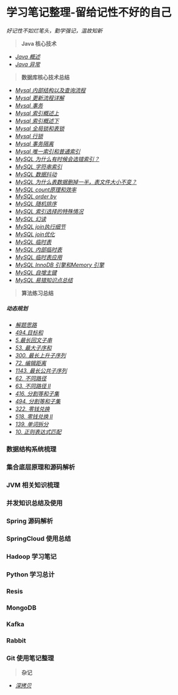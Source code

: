 # 学习笔记整理-留给记性不好的自己
*好记性不如烂笔头，勤学强记，温故知新*


> **Java 核心技术**

- [*Java 概述*](https://github.com/giantfoot/giantfoot.github.io/blob/master/blog/java_core/core1.md)
- [*Java 异常*](https://github.com/giantfoot/giantfoot.github.io/blob/master/blog/java_core/core2.md)


> **数据库核心技术总结**

- [*Mysql 内部结构以及查询流程*](https://github.com/giantfoot/giantfoot.github.io/blob/master/blog/Mysql/mysql1.md)
- [*Mysql 更新流程详解*](https://github.com/giantfoot/giantfoot.github.io/blob/master/blog/Mysql/mysql2.md)
- [*Mysql 事务*](https://github.com/giantfoot/giantfoot.github.io/blob/master/blog/Mysql/mysql3.md)
- [*Mysql 索引概述上*](https://github.com/giantfoot/giantfoot.github.io/blob/master/blog/Mysql/mysql4.md)
- [*Mysql 索引概述下*](https://github.com/giantfoot/giantfoot.github.io/blob/master/blog/Mysql/mysql5.md)
- [*Mysql 全局锁和表锁*](https://github.com/giantfoot/giantfoot.github.io/blob/master/blog/Mysql/mysql6.md)
- [*Mysql 行锁*](https://github.com/giantfoot/giantfoot.github.io/blob/master/blog/Mysql/mysql7.md)
- [*Mysql 事务隔离*](https://github.com/giantfoot/giantfoot.github.io/blob/master/blog/Mysql/mysql8.md)
- [*Mysql 唯一索引和普通索引*](https://github.com/giantfoot/giantfoot.github.io/blob/master/blog/Mysql/mysql9.md)
- [*MySQL 为什么有时候会选错索引？*](https://github.com/giantfoot/giantfoot.github.io/blob/master/blog/Mysql/mysql10.md)
- [*MySQL 字符串索引*](https://github.com/giantfoot/giantfoot.github.io/blob/master/blog/Mysql/mysql11.md)
- [*MySQL 数据抖动*](https://github.com/giantfoot/giantfoot.github.io/blob/master/blog/Mysql/mysql12.md)
- [*MySQL 为什么表数据删掉一半，表文件大小不变？*](https://github.com/giantfoot/giantfoot.github.io/blob/master/blog/Mysql/mysql13.md)
- [*MySQL count原理和效率*](https://github.com/giantfoot/giantfoot.github.io/blob/master/blog/Mysql/mysql14.md)
- [*MySQL order by*](https://github.com/giantfoot/giantfoot.github.io/blob/master/blog/Mysql/mysql15.md)
- [*MySQL 随机排序*](https://github.com/giantfoot/giantfoot.github.io/blob/master/blog/Mysql/mysql16.md)
- [*MySQL 索引选择的特殊情况*](https://github.com/giantfoot/giantfoot.github.io/blob/master/blog/Mysql/mysql17.md)
- [*MySQL 幻读*](https://github.com/giantfoot/giantfoot.github.io/blob/master/blog/Mysql/mysql18.md)
- [*MySQL join执行细节*](https://github.com/giantfoot/giantfoot.github.io/blob/master/blog/Mysql/mysql19.md)
- [*MySQL join优化*](https://github.com/giantfoot/giantfoot.github.io/blob/master/blog/Mysql/mysql20.md)
- [*MySQL 临时表*](https://github.com/giantfoot/giantfoot.github.io/blob/master/blog/Mysql/mysql21.md)
- [*MySQL 内部临时表*](https://github.com/giantfoot/giantfoot.github.io/blob/master/blog/Mysql/mysql21.md)
- [*MySQL 临时表应用*](https://github.com/giantfoot/giantfoot.github.io/blob/master/blog/Mysql/mysql22.md)
- [*MySQL InnoDB 引擎和Memory 引擎*](https://github.com/giantfoot/giantfoot.github.io/blob/master/blog/Mysql/mysql23.md)
- [*MySQL 自增主键*](https://github.com/giantfoot/giantfoot.github.io/blob/master/blog/Mysql/mysql24.md)
- [*MySQL 易错知识点总结*](https://github.com/giantfoot/giantfoot.github.io/blob/master/blog/Mysql/mysql25.md)


> **算法练习总结**

##### 动态规划

- [*解题思路*](https://github.com/giantfoot/giantfoot.github.io/blob/master/blog/algorithm/dp.md)
- [*494.目标和*](https://github.com/giantfoot/giantfoot.github.io/blob/master/blog/algorithm/dp2.md)
- [*5.最长回文子串*](https://github.com/giantfoot/giantfoot.github.io/blob/master/blog/algorithm/dp3.md)
- [*53. 最大子序和*](https://github.com/giantfoot/giantfoot.github.io/blob/master/blog/algorithm/dp4.md)
- [*300. 最长上升子序列*](https://github.com/giantfoot/giantfoot.github.io/blob/master/blog/algorithm/dp5.md)
- [*72. 编辑距离*](https://github.com/giantfoot/giantfoot.github.io/blob/master/blog/algorithm/dp6.md)
- [*1143. 最长公共子序列*](https://github.com/giantfoot/giantfoot.github.io/blob/master/blog/algorithm/dp7.md)
- [*62. 不同路径*](https://github.com/giantfoot/giantfoot.github.io/blob/master/blog/algorithm/dp8.md)
- [*63. 不同路径 II*](https://github.com/giantfoot/giantfoot.github.io/blob/master/blog/algorithm/dp9.md)
- [*416. 分割等和子集*](https://github.com/giantfoot/giantfoot.github.io/blob/master/blog/algorithm/dp10.md)
- [*494. 分割等和子集*](https://github.com/giantfoot/giantfoot.github.io/blob/master/blog/algorithm/dp11.md)
- [*322. 零钱兑换*](https://github.com/giantfoot/giantfoot.github.io/blob/master/blog/algorithm/dp12.md)
- [*518. 零钱兑换 II*](https://github.com/giantfoot/giantfoot.github.io/blob/master/blog/algorithm/dp13.md)
- [*139. 单词拆分*](https://github.com/giantfoot/giantfoot.github.io/blob/master/blog/algorithm/dp14.md)
- [*10. 正则表达式匹配*](https://github.com/giantfoot/giantfoot.github.io/blob/master/blog/algorithm/dp15.md)



### 数据结构系统梳理

### 集合底层原理和源码解析

### JVM 相关知识梳理

### 并发知识总结及使用

### Spring 源码解析

### SpringCloud 使用总结

### Hadoop 学习笔记

### Python 学习总计

### Resis

### MongoDB

### Kafka

### Rabbit

### Git 使用笔记整理

> **杂记**

- [*深拷贝*](https://github.com/giantfoot/giantfoot.github.io/blob/master/blog/other/deep_copy.md)
